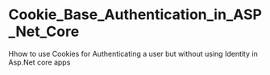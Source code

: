 # Cookie_Base_Authentication_in_ASP_Net_Core
Hhow to use Cookies for Authenticating a user but without using Identity in Asp.Net core apps
